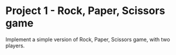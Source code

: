 # Project 1 - Rock, Paper, Scissors game

Implement a simple version of Rock, Paper, Scissors game, with two players.